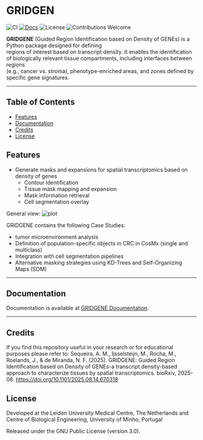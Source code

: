 # GRIDGEN

![CI](https://github.com/deMirandaLab/GRIDGENE/actions/workflows/ci.yml/badge.svg)
[![Docs](https://img.shields.io/badge/docs-GitHub--Pages-blue.svg)](https://demirandalab.github.io/GRIDGENE/)
![License](https://img.shields.io/badge/license-MIT-blue.svg)
![Contributions Welcome](https://img.shields.io/badge/contributions-welcome-brightgreen.svg)


**GRIDGENE** (Guided Region Identification based on Density of GENEs) is a Python package designed for defining  
regions of interest based on transcript density. It enables the identification of biologically relevant tissue compartments, including interfaces between regions  
(e.g., cancer vs. stroma), phenotype-enriched areas, and zones defined by specific gene signatures.

---

## Table of Contents
- [Features](#features)
- [Documentation](#documentation)
- [Credits](#credits)
- [License](#license)

## Features

- Generate masks and expansions for spatial transcriptomics based on density of genes  
  - Contour identification  
  - Tissue mask mapping and expansion  
  - Mask information retrieval  
  - Cell segmentation overlay  

General view: 
![plot](docs/figures/gridgen.png)

GRIDGENE contains the following Case Studies: 
  - tumor microenvironment analysis  
  - Definition of population-specific objects in CRC in CosMx (single and multiclass)  
  - Integration with cell segmentation pipelines  
  - Alternative masking strategies using KD-Trees and Self-Organizing Maps (SOM)

---

## Documentation

Documentation is available at [GRIDGENE Documentation](https://demirandalab-gridgen.readthedocs.io/en/latest/).

---

## Credits
If you find this repository useful in your research or for educational purposes please refer to:
Sequeira, A. M., Ijsselsteijn, M., Rocha, M., Roelands, J., & de Miranda, N. F. (2025). 
GRIDGENE: Guided Region Identification based on Density of GENEs-a transcript density-based approach to characterize 
tissues by spatial transcriptomics. bioRxiv, 2025-08. https://doi.org/10.1101/2025.08.14.670318


## License

Developed at the Leiden University Medical Centre, The Netherlands and 
Centre of Biological Engineering, University of Minho, Portugal

Released under the GNU Public License (version 3.0).


[//]: # (.. |License| image:: https://img.shields.io/badge/license-GPL%20v3.0-blue.svg)

[//]: # (   :target: https://opensource.org/licenses/GPL-3.0)

[//]: # (.. |PyPI version| image:: https://badge.fury.io/py/propythia.svg)

[//]: # (   :target: https://badge.fury.io/py/propythia)

[//]: # (.. |RTD version| image:: https://readthedocs.org/projects/propythia/badge/?version=latest&style=plastic)

[//]: # (   :target: https://propythia.readthedocs.io/)



